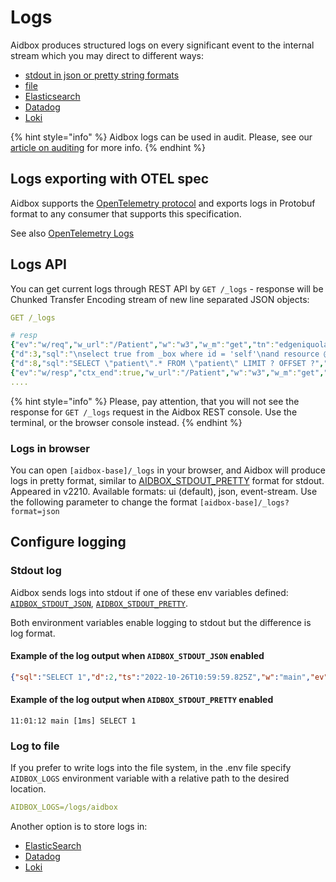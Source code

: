 # Logs

Aidbox produces structured logs on every significant event to the internal stream which you may direct to different ways:

* [stdout in json or pretty string formats](./#stdour-log)
* [file](./#log-to-file)
* [Elasticsearch](how-to-guides/elastic-logs-and-monitoring-integration.md)
* [Datadog](how-to-guides/datadog-log-management-integration.md)
* [Loki](how-to-guides/loki-log-management-integration.md)

{% hint style="info" %}
Aidbox logs can be used in audit. Please, see our [article on auditing](../../../access-control/audit-and-logging.md) for more info.
{% endhint %}

## Logs exporting with OTEL spec

Aidbox supports the [OpenTelemetry protocol](https://opentelemetry.io/) and exports logs in Protobuf format to any consumer that supports this specification.

See also [OpenTelemetry Logs](how-to-guides/opentelemetry-logs.md)

## Logs API

You can get current logs through REST API by `GET /_logs` - response will be Chunked Transfer Encoding stream of new line separated JSON objects:

```yaml
GET /_logs

# resp
{"ev":"w/req","w_url":"/Patient","w":"w3","w_m":"get","tn":"edgeniquola","ts":"2019-04-18T13:35:43Z","w_addr":"83.243.75.14, 35.244.249.127","ctx":"d0625fcf-f1a7-4b78-bbdf-b4ec87b6fb57","w_qs":null}
{"d":3,"sql":"\nselect true from _box where id = 'self'\nand resource @>\njsonb_build_object(\n  'participant',\n  jsonb_build_array(json_build_object('user', json_build_object('id', ?::text )))\n) ","db_prm":["github-32066"],"ts":"2019-04-18T13:35:43Z","w":"w3","ev":"db/q","tn":"edgeniquola","ctx":"d0625fcf-f1a7-4b78-bbdf-b4ec87b6fb57"}
{"d":8,"sql":"SELECT \"patient\".* FROM \"patient\" LIMIT ? OFFSET ?","db_prm":["100","0"],"ts":"2019-04-18T13:35:43Z","w":"w3","ev":"db/q","tn":"edgeniquola","ctx":"d0625fcf-f1a7-4b78-bbdf-b4ec87b6fb57"}
{"ev":"w/resp","ctx_end":true,"w_url":"/Patient","w":"w3","w_m":"get","tn":"edgeniquola","ts":"2019-04-18T13:35:43Z","d":15,"w_st":200,"ctx":"d0625fcf-f1a7-4b78-bbdf-b4ec87b6fb57"}
....
```

{% hint style="info" %}
Please, pay attention, that you will not see the response for `GET /_logs` request in the Aidbox REST console. Use the terminal, or the browser console instead.
{% endhint %}

### Logs in browser

You can open `[aidbox-base]/_logs` in your browser, and Aidbox will produce logs in pretty format, similar to [AIDBOX\_STDOUT\_PRETTY](./#stdout-log) format for stdout. Appeared in v2210. Available formats: ui (default), json, event-stream. Use the following parameter to change the format `[aidbox-base]/_logs?format=json`

## Configure logging

### Stdout log

Aidbox sends logs into stdout if one of these env variables defined: [`AIDBOX_STDOUT_JSON`](../../../reference/environment-variables/optional-environment-variables.md#aidbox_stdout_json), [`AIDBOX_STDOUT_PRETTY`](../../../reference/environment-variables/optional-environment-variables.md#aidbox_stdout_pretty).

Both environment variables enable logging to stdout but the difference is log format.

#### Example of the log output when `AIDBOX_STDOUT_JSON` enabled

```json
{"sql":"SELECT 1","d":2,"ts":"2022-10-26T10:59:59.825Z","w":"main","ev":"db/q"}
```

#### Example of the log output when `AIDBOX_STDOUT_PRETTY` enabled

```
11:01:12 main [1ms] SELECT 1
```

### Log to file

If you prefer to write logs into the file system, in the .env file specify `AIDBOX_LOGS` environment variable with a relative path to the desired location.

```yaml
AIDBOX_LOGS=/logs/aidbox
```

Another option is to store logs in:

* [ElasticSearch](how-to-guides/elastic-logs-and-monitoring-integration.md)
* [Datadog](how-to-guides/datadog-log-management-integration.md)
* [Loki](how-to-guides/loki-log-management-integration.md)

